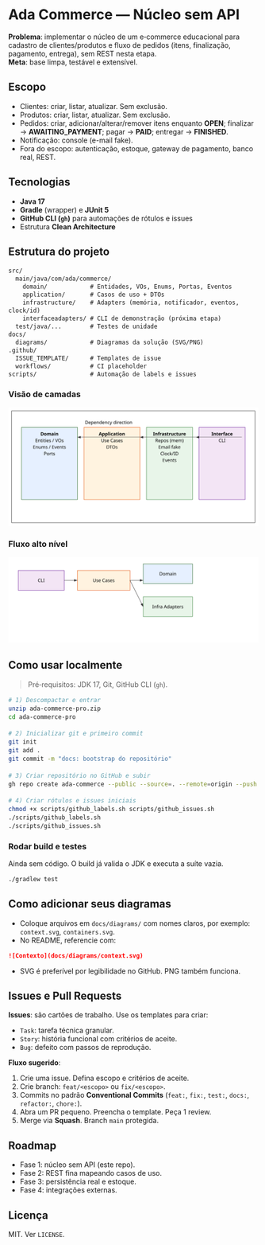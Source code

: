 # Ada Commerce — Núcleo sem API

**Problema**: implementar o núcleo de um e‑commerce educacional para cadastro de clientes/produtos e fluxo de pedidos (itens, finalização, pagamento, entrega), sem REST nesta etapa.  
**Meta**: base limpa, testável e extensível.

## Escopo
- Clientes: criar, listar, atualizar. Sem exclusão.
- Produtos: criar, listar, atualizar. Sem exclusão.
- Pedidos: criar, adicionar/alterar/remover itens enquanto **OPEN**; finalizar → **AWAITING_PAYMENT**; pagar → **PAID**; entregar → **FINISHED**.
- Notificação: console (e-mail fake).
- Fora do escopo: autenticação, estoque, gateway de pagamento, banco real, REST.

## Tecnologias
- **Java 17**
- **Gradle** (wrapper) e **JUnit 5**
- **GitHub CLI (`gh`)** para automações de rótulos e issues
- Estrutura **Clean Architecture**

## Estrutura do projeto
```
src/
  main/java/com/ada/commerce/
    domain/            # Entidades, VOs, Enums, Portas, Eventos
    application/       # Casos de uso + DTOs
    infrastructure/    # Adapters (memória, notificador, eventos, clock/id)
    interfaceadapters/ # CLI de demonstração (próxima etapa)
  test/java/...        # Testes de unidade
docs/
  diagrams/            # Diagramas da solução (SVG/PNG)
.github/
  ISSUE_TEMPLATE/      # Templates de issue
  workflows/           # CI placeholder
scripts/               # Automação de labels e issues
```
### Visão de camadas
![Arquitetura](docs/diagrams/architecture.svg)

### Fluxo alto nível
![Fluxo](docs/diagrams/data-flow.svg)

## Como usar localmente
> Pré‑requisitos: JDK 17, Git, GitHub CLI (`gh`).
```bash
# 1) Descompactar e entrar
unzip ada-commerce-pro.zip
cd ada-commerce-pro

# 2) Inicializar git e primeiro commit
git init
git add .
git commit -m "docs: bootstrap do repositório"

# 3) Criar repositório no GitHub e subir
gh repo create ada-commerce --public --source=. --remote=origin --push

# 4) Criar rótulos e issues iniciais
chmod +x scripts/github_labels.sh scripts/github_issues.sh
./scripts/github_labels.sh
./scripts/github_issues.sh
```

### Rodar build e testes
Ainda sem código. O build já valida o JDK e executa a suíte vazia.
```bash
./gradlew test
```

## Como adicionar seus diagramas
- Coloque arquivos em `docs/diagrams/` com nomes claros, por exemplo: `context.svg`, `containers.svg`.
- No README, referencie com:
```markdown
![Contexto](docs/diagrams/context.svg)
```
- SVG é preferível por legibilidade no GitHub. PNG também funciona.

## Issues e Pull Requests
**Issues**: são cartões de trabalho. Use os templates para criar:
- `Task`: tarefa técnica granular.
- `Story`: história funcional com critérios de aceite.
- `Bug`: defeito com passos de reprodução.

**Fluxo sugerido**:
1. Crie uma issue. Defina escopo e critérios de aceite.
2. Crie branch: `feat/<escopo>` ou `fix/<escopo>`.
3. Commits no padrão **Conventional Commits** (`feat:`, `fix:`, `test:`, `docs:`, `refactor:`, `chore:`).
4. Abra um PR pequeno. Preencha o template. Peça 1 review.
5. Merge via **Squash**. Branch `main` protegida.

## Roadmap
- Fase 1: núcleo sem API (este repo).
- Fase 2: REST fina mapeando casos de uso.
- Fase 3: persistência real e estoque.
- Fase 4: integrações externas.

## Licença
MIT. Ver `LICENSE`.

